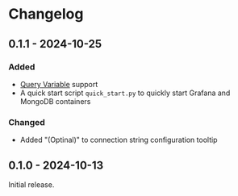 # Changelog
## 0.1.1 - 2024-10-25
### Added 
- [Query Variable](https://grafana.com/docs/grafana/latest/dashboards/variables/add-template-variables/#add-a-query-variable) support
- A quick start script `quick_start.py` to quickly start Grafana and MongoDB containers
### Changed
* Added "(Optinal)" to connection string configuration tooltip
## 0.1.0 - 2024-10-13

Initial release.
